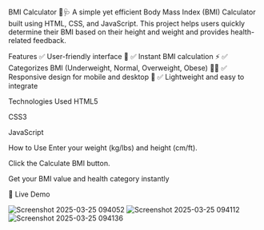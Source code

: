 BMI Calculator 💪🩺
A simple yet efficient Body Mass Index (BMI) Calculator built using HTML, CSS, and JavaScript. This project helps users quickly determine their BMI based on their height and weight and provides health-related feedback.

 Features
✅ User-friendly interface 📱
✅ Instant BMI calculation ⚡
✅ Categorizes BMI (Underweight, Normal, Overweight, Obese) 🏋️‍♂️
✅ Responsive design for mobile and desktop 📏
✅ Lightweight and easy to integrate

Technologies Used
HTML5

CSS3

JavaScript

How to Use
Enter your weight (kg/lbs) and height (cm/ft).

Click the Calculate BMI button.

Get your BMI value and health category instantly

📌 Live Demo

![Screenshot 2025-03-25 094052](https://github.com/user-attachments/assets/464b837b-a8bf-4255-9e4a-a8f376746e4d)
![Screenshot 2025-03-25 094112](https://github.com/user-attachments/assets/4c3287ad-6b01-4d72-8a5c-922ece86377c)
![Screenshot 2025-03-25 094136](https://github.com/user-attachments/assets/eb0f8c9c-53e6-47ca-a020-718450a2f932)


